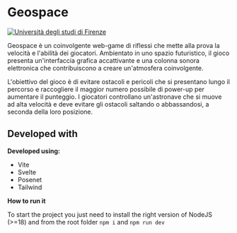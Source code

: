 # Geospace

[![Università degli studi di Firenze](https://i.imgur.com/1NmBfH0.png)](https://ingegneria.unifi.it)

Geospace è un coinvolgente web-game di riflessi che mette alla prova la velocità e l'abilità dei giocatori. Ambientato in uno spazio futuristico, il gioco presenta un'interfaccia grafica accattivante e una colonna sonora elettronica che contribuiscono a creare un'atmosfera coinvolgente.

L'obiettivo del gioco è di evitare ostacoli e pericoli che si presentano lungo il percorso e raccogliere il maggior numero possibile di power-up per aumentare il punteggio. I giocatori controllano un'astronave che si muove ad alta velocità e deve evitare gli ostacoli saltando o abbassandosi, a seconda della loro posizione.

## Developed with

**Developed using:**

-   Vite
-   Svelte
-   Posenet
-   Tailwind

**How to run it**

To start the project you just need to install the right version of NodeJS (>=18) and from the root folder `npm i` and `npm run dev`
